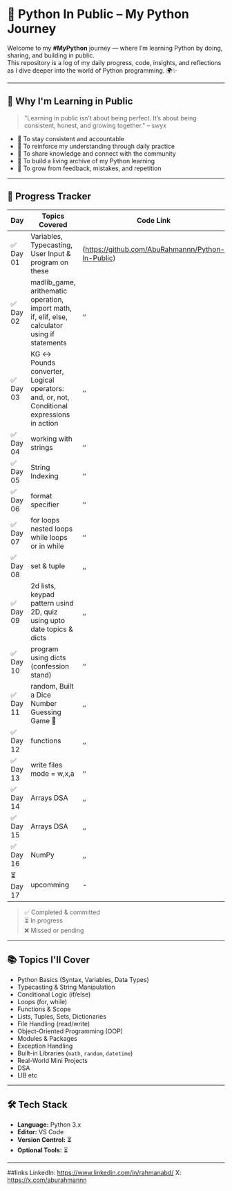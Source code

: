 # 🐍 Python In Public – My Python Journey

Welcome to my **#MyPython** journey — where I’m learning Python by doing, sharing, and building in public.  
This repository is a log of my daily progress, code, insights, and reflections as I dive deeper into the world of Python programming. 🌍✨

---

## 🚀 Why I'm Learning in Public

> "Learning in public isn’t about being perfect. It’s about being consistent, honest, and growing together." – swyx

- 🔁 To stay consistent and accountable
- 🧠 To reinforce my understanding through daily practice
- 📢 To share knowledge and connect with the community
- 📁 To build a living archive of my Python learning
- 🌱 To grow from feedback, mistakes, and repetition

---

## 📅 Progress Tracker

| Day | Topics Covered | Code Link |
|-----|----------------|-----------|
| ✅ Day 01 | Variables, Typecasting, User Input & program on these | (https://github.com/AbuRahmannn/Python-In-Public) |
| ✅ Day 02 | madlib_game, arithematic operation, import math, if, elif, else, calculator using if statements | ,, |
| ✅ Day 03 | KG ↔️ Pounds converter, Logical operators: and, or, not, Conditional expressions in action | ,, |
| ✅ Day 04 | working with strings  | ,, |
| ✅ Day 05 | String Indexing  | ,, |
| ✅ Day 06 | format specifier | ,, |
| ✅ Day 07 | for loops nested loops while loops or in while | ,, |
| ✅ Day 08 | set & tuple | ,, |
| ✅ Day 09 | 2d lists, keypad pattern usind 2D, quiz using upto date topics & dicts | ,, |
| ✅ Day 10 | program using dicts (confession stand) | ,, |
| ✅ Day 11 | random, Built a Dice Number Guessing Game 🎲 | ,, |
| ✅ Day 12 | functions | ,, |
| ✅ Day 13 | write files mode = w,x,a | ,, |
| ✅ Day 14 | Arrays DSA | ,, |
| ✅ Day 15 | Arrays DSA | ,, |
| ✅ Day 16 | NumPy | ,, |
| ⏳ Day 17 | upcomming | - |

> ✅ Completed & committed  
> ⏳ In progress  
> ❌ Missed or pending

---

## 📚 Topics I'll Cover

- Python Basics (Syntax, Variables, Data Types)
- Typecasting & String Manipulation
- Conditional Logic (if/else)
- Loops (for, while)
- Functions & Scope
- Lists, Tuples, Sets, Dictionaries
- File Handling (read/write)
- Object-Oriented Programming (OOP)
- Modules & Packages
- Exception Handling
- Built-in Libraries (`math`, `random`, `datetime`)
- Real-World Mini Projects
- DSA
- LIB
etc

---

## 🛠 Tech Stack

- **Language:** Python 3.x  
- **Editor:** VS Code 
- **Version Control:** ⏳
- **Optional Tools:** ⏳

---

##links
LinkedIn: https://www.linkedin.com/in/rahmanabd/
X: https://x.com/aburahmannn

